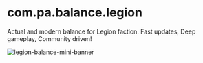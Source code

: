 # com.pa.balance.legion
Actual and modern balance for Legion faction. Fast updates, Deep gameplay, Community driven!

![legion-balance-mini-banner](https://user-images.githubusercontent.com/34096047/230496799-50a05c00-69e8-432d-9fc1-b0137f939d4b.png)


